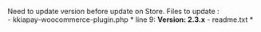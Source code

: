 Need to update version before update on Store. 
  Files to update :   
    - kkiapay-woocommerce-plugin.php
       * line 9:  **Version: 2.3.x**
    - readme.txt
       *  
        
